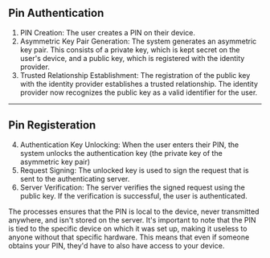 ## Pin Authentication

1. PIN Creation: The user creates a PIN on their device.
2. Asymmetric Key Pair Generation: The system generates an asymmetric key pair. This consists of a private key, which is kept secret on the user's device, and a public key, which is registered with the identity provider.
3. Trusted Relationship Establishment: The registration of the public key with the identity provider establishes a trusted relationship. The identity provider now recognizes the public key as a valid identifier for the user.

---

## Pin Registeration

4. Authentication Key Unlocking: When the user enters their PIN, the system unlocks the authentication key (the private key of the asymmetric key pair)
5. Request Signing: The unlocked key is used to sign the request that is sent to the authenticating server.
6. Server Verification: The server verifies the signed request using the public key. If the verification is successful, the user is authenticated.

The processes ensures that the PIN is local to the device, never transmitted anywhere, and isn't stored on the server. It's important to note that the PIN is tied to the specific device on which it was set up, making it useless to anyone without that specific hardware. This means that even if someone obtains your PIN, they'd have to also have access to your device.